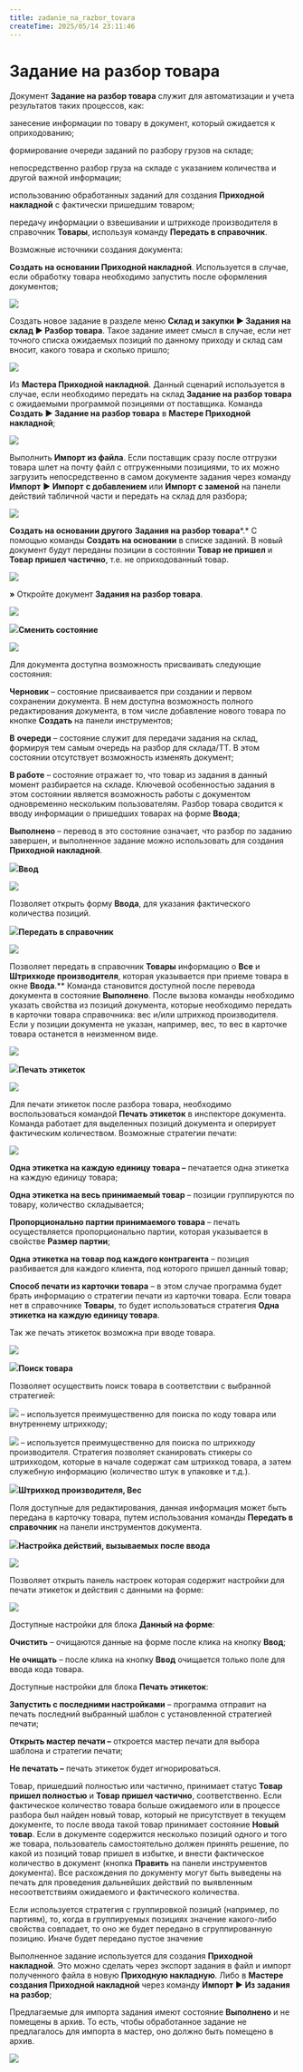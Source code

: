 ```yaml
---
title: zadanie_na_razbor_tovara
createTime: 2025/05/14 23:11:46
---
```

# Задание на разбор товара

Документ **Задание на разбор товара** служит для автоматизации и учета результатов таких процессов, как:

занесение информации по товару в документ, который ожидается к оприходованию;

формирование очереди заданий по разбору грузов на складе;

непосредственно разбор груза на складе с указанием количества и другой важной информации;

использованию обработанных заданий для создания **Приходной накладной** с фактически пришедшим товаром;

передачу информации о взвешивании и штрихкоде производителя в справочник **Товары**, используя команду **Передать в справочник**.

Возможные источники создания документа:

**Создать на основании Приходной накладной**. Используется в случае, если обработку товара необходимо запустить после оформления документов;

![](222.png)

Создать новое задание в разделе меню **Склад и закупки ► Задания на склад ► Разбор товара**. Такое задание имеет смысл в случае, если нет точного списка ожидаемых позиций по данному приходу и склад сам вносит, какого товара и сколько пришло;

![](223.png)

Из **Мастера Приходной накладной**. Данный сценарий используется в случае, если необходимо передать на склад **Задание на разбор товара** с ожидаемыми программой позициями от поставщика. Команда **Создать** **► Задание на разбор товара** в **Мастере Приходной накладной**;

![](224.png)

Выполнить **Импорт из файла**. Если поставщик сразу после отгрузки товара шлет на почту файл с отгруженными позициями, то их можно загрузить непосредственно в самом документе задания через команду **Импорт** ► **Импорт** **с добавлением** или **Импорт с заменой** на панели действий табличной части и передать на склад для разбора;

![](225.png)

**Создать на основании другого** **Задания на разбор товара***.* С помощью команды **Создать на основании** в списке заданий. В новый документ будут переданы позиции в состоянии **Товар не пришел** и **Товар пришел частично**, т.е. не оприходованный товар.

![](226.png)

**»** Откройте документ **Задания на разбор товара**.

![](227.png)

![](006.png)**Сменить состояние**

![](228.png)

Для документа доступна возможность присваивать следующие состояния:

**Черновик** – состояние присваивается при создании и первом сохранении документа. В нем доступна возможность полного редактирования документа, в том числе добавление нового товара по кнопке **Создать** на панели инструментов;

**В** **очереди** – состояние служит для передачи задания на склад, формируя тем самым очередь на разбор для склада/ТТ. В этом состоянии отсутствует возможность изменять документ;

**В работе** – состояние отражает то, что товар из задания в данный момент разбирается на складе. Ключевой особенностью задания в этом состоянии является возможность работы с документом одновременно нескольким пользователям. Разбор товара сводится к вводу информации о пришедших товарах на форме **Ввода**;

**Выполнено** – перевод в это состояние означает, что разбор по заданию завершен, и выполненное задание можно использовать для создания **Приходной накладной**.

![](008.png)**Ввод**

![](229.png)

Позволяет открыть форму **Ввода**, для указания фактического количества позиций.

![](009.png)**Передать в справочник**

![](230.png)

Позволяет передать в справочник **Товары** информацию о **Все** и **Штрихкоде производителя**, которая указывается при приеме товара в окне **Ввода**.** Команда становится доступной после перевода документа в состояние **Выполнено**. После вызова команды необходимо указать свойства из позиций документа, которые необходимо передать в карточки товара справочника: вес и/или штрихкод производителя. Если у позиции документа не указан, например, вес, то вес в карточке товара останется в неизменном виде.

![](231.png)

![](010.png)**Печать этикеток**

![](232.png)

Для печати этикеток после разбора товара, необходимо воспользоваться командой **Печать этикеток** в инспекторе документа. Команда работает для выделенных позиций документа и оперирует фактическим количеством. Возможные стратегии печати:

![](233.png)

**Одна этикетка на каждую единицу товара –** печатается одна этикетка на каждую единицу товара;

**Одна этикетка на весь принимаемый товар** – позиции группируются по товару, количество складывается;

**Пропорционально партии принимаемого товара** – печать осуществляется пропорционально партии, которая указывается в свойстве **Размер партии**;

**Одна этикетка на товар под каждого контрагента** – позиция разбивается для каждого клиента, под которого пришел данный товар;

**Способ печати из карточки товара** – в этом случае программа будет брать информацию о стратегии печати из карточки товара. Если товара нет в справочнике **Товары**, то будет использоваться стратегия **Одна этикетка на каждую единицу товара**.

Так же печать этикеток возможна при вводе товара.

![](234.png)

![](006.png)**Поиск товара**

Позволяет осуществить поиск товара в соответствии с выбранной стратегией:

![](235.png) – используется преимущественно для поиска по коду товара или внутреннему штрихкоду;

![](236.png) – используется преимущественно для поиска по штрихкоду производителя. Стратегия позволяет сканировать стикеры со штрихкодом, которые в начале содержат сам штрихкод товара, а затем служебную информацию (количество штук в упаковке и т.д.).

![](008.png)**Штрихкод производителя, Вес**

Поля доступные для редактирования, данная информация может быть передана в карточку товара, путем использования команды **Передать в справочник** на панели инструментов документа.

![](009.png)**Настройка действий, вызываемых после ввода**

![](237.png)

Позволяет открыть панель настроек которая содержит настройки для печати этикеток и действия с данными на форме:

![](238.png)

Доступные настройки для блока **Данный на форме**:

**Очистить** – очищаются данные на форме после клика на кнопку **Ввод**;

**Не очищать** – после клика на кнопку **Ввод** очищается только поле для ввода кода товара.

Доступные настройки для блока **Печать этикеток**:

**Запустить с последними настройками** – программа отправит на печать последний выбранный шаблон с установленной стратегией печати;

**Открыть мастер печати –** откроется мастер печати для выбора шаблона и стратегии печати;

**Не печатать –** печать этикеток будет игнорироваться.

Товар, пришедший полностью или частично, принимает статус **Товар пришел полностью** и **Товар пришел частично**, соответственно. Если фактическое количество товара больше ожидаемого или в процессе разбора был найден новый товар, который не присутствует в текущем документе, то после ввода такой товар принимает состояние **Новый товар**. Если в документе содержится несколько позиций одного и того же товара, пользователь самостоятельно должен принять решение, по какой из позиций товар пришел в избытке, и внести фактическое количество в документ (кнопка **Править** на панели инструментов документа). Все расхождения по документу могут быть выведены на печать для проведения дальнейших действий по выявленным несоответствиям ожидаемого и фактического количества.

Если используется стратегия с группировкой позиций (например, по партиям), то, когда в группируемых позициях значение какого-либо свойства совпадает, то оно же будет передано в сгруппированную позицию. Иначе будет передано пустое значение

Выполненное задание используется для создания **Приходной накладной**. Это можно сделать через экспорт задания в файл и импорт полученного файла в новую **Приходную накладную**. Либо в **Мастере создания Приходной накладной** через команду **Импорт** ► **Из задания на разбор**;

Предлагаемые для импорта задания имеют состояние **Выполнено** и не помещены в архив. То есть, чтобы обработанное задание не предлагалось для импорта в мастер, оно должно быть помещено в архив.

![](239.png)
